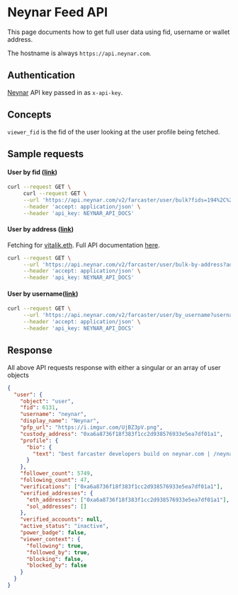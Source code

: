 # Neynar Feed API

This page documents how to get full user data using fid, username or wallet address.

The hostname is always `https://api.neynar.com`.

## Authentication

[Neynar](https://neynar.com) API key passed in as `x-api-key`.

## Concepts

`viewer_fid` is the fid of the user looking at the user profile being fetched.

## Sample requests

#### User by fid ([link](https://docs.neynar.com/reference/user-bulk))

```bash
curl --request GET \
     curl --request GET \
     --url 'https://api.neynar.com/v2/farcaster/user/bulk?fids=194%2C%20191%2C%206131&viewer_fid=3' \
     --header 'accept: application/json' \
     --header 'api_key: NEYNAR_API_DOCS'
```

#### User by address ([link](https://docs.neynar.com/reference/user-bulk-by-address))

Fetching for [vitalik.eth](https://warpcast.com/vitalik.eth). Full API documentation [here](https://docs.neynar.com/reference/feed-for-you).

```bash
curl --request GET \
     --url 'https://api.neynar.com/v2/farcaster/user/bulk-by-address?addresses=0xa6a8736f18f383f1cc2d938576933e5ea7df01a1%2C0x7cac817861e5c3384753403fb6c0c556c204b1ce&address_types=custody_address%2Cverified_address&viewer_fid=3' \
     --header 'accept: application/json' \
     --header 'api_key: NEYNAR_API_DOCS'
```

#### User by username([link](https://docs.neynar.com/reference/user-by-username-v2))

```bash
curl --request GET \
     --url 'https://api.neynar.com/v2/farcaster/user/by_username?username=neynar&viewer_fid=3' \
     --header 'accept: application/json' \
     --header 'api_key: NEYNAR_API_DOCS'
```

## Response

All above API requests response with either a singular or an array of user objects

```json
{
  "user": {
    "object": "user",
    "fid": 6131,
    "username": "neynar",
    "display_name": "Neynar",
    "pfp_url": "https://i.imgur.com/UjBZ3pV.png",
    "custody_address": "0xa6a8736f18f383f1cc2d938576933e5ea7df01a1",
    "profile": {
      "bio": {
        "text": "best farcaster developers build on neynar.com | /neynar"
      }
    },
    "follower_count": 5749,
    "following_count": 47,
    "verifications": ["0xa6a8736f18f383f1cc2d938576933e5ea7df01a1"],
    "verified_addresses": {
      "eth_addresses": ["0xa6a8736f18f383f1cc2d938576933e5ea7df01a1"],
      "sol_addresses": []
    },
    "verified_accounts": null,
    "active_status": "inactive",
    "power_badge": false,
    "viewer_context": {
      "following": true,
      "followed_by": true,
      "blocking": false,
      "blocked_by": false
    }
  }
}
```
